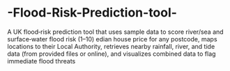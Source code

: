 # -Flood-Risk-Prediction-tool-
A UK flood‐risk prediction tool that uses sample data to score river/sea and surface‐water flood risk (1–10) edian house price for any postcode, maps locations to their Local Authority, retrieves nearby rainfall, river, and tide data (from provided files or online), and visualizes combined data to flag immediate flood threats
